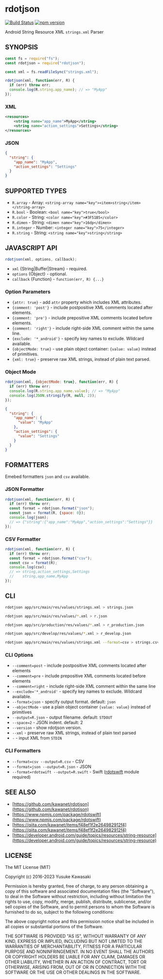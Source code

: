 # rdotjson

[![Build Status](https://travis-ci.org/kawanet/rdotjson.svg?branch=master)](https://travis-ci.org/kawanet/rdotjson) [![npm version](https://badge.fury.io/js/rdotjson.svg)](https://badge.fury.io/js/rdotjson)

Android String Resource XML `strings.xml` Parser

## SYNOPSIS

```js
const fs = require("fs");
const rdotjson = require("rdotjson");

const xml = fs.readFileSync("strings.xml");

rdotjson(xml, function(err, R) {
  if (err) throw err;
  console.log(R.string.app_name); // => "MyApp"
});
```

### XML

```xml
<resources>
    <string name="app_name">MyApp</string>
    <string name="action_settings">Settings</string>
</resources>
```

### JSON

```json
{
  "string": {
    "app_name": "MyApp",
    "action_settings": "Settings"
  }
}
```

## SUPPORTED TYPES

- `R.array` - Array: `<string-array name="key"><item>string</item></string-array>`
- `R.bool` - Boolean: `<bool name="key">true</bool>`
- `R.color` - String: `<color name="key">#3F51B5</color>`
- `R.dimen` - String: `<dimen name="key">16dp</dimen>`
- `R.integer` - Number: `<integer name="key">75</integer>`
- `R.string` - String: `<string name="key">string</string>`

## JAVASCRIPT API

```js
rdotjson(xml, options, callback);
```

- `xml` {String|Buffer|Stream} - required.
- `options` {Object} - optional.
- `callback` {Function} - `function(err, R) {...}`

### Option Parameters

- `{attr: true}` - add `attr` property which includes XML attributes.
- `{comment: 'post'}` - include postpositive XML comments located after elements.
- `{comment: 'pre'}` - include prepositive XML comments located before elements.
- `{comment: 'right'}` - include right-side XML comment within the same line.
- `{exclude: '*_android'}` - specify key names to exclude. Wildcard available.
- `{objectMode: true}` - use plain object container: `{value: value}` instead of primitives.
- `{xml: true}` - preserve raw XML strings, instead of plain text parsed.

### Object Mode

```js
rdotjson(xml, {objectMode: true}, function(err, R) {
  if (err) throw err;
  console.log(R.string.app_name.value); // => "MyApp"
  console.log(JSON.stringify(R, null, 2));
});
```

```json
{
  "string": {
    "app_name": {
      "value": "MyApp"
    },
    "action_settings": {
      "value": "Settings"
    }
  }
}
```

## FORMATTERS

Emebed formatters `json` and `csv` available. 

### JSON Formatter

```js
rdotjson(xml, function(err, R) {
  if (err) throw err;
  const format = rdotjson.format("json");
  const json = format(R, {space: 0});
  console.log(json);
  // => {"string":{"app_name":"MyApp","action_settings":"Settings"}}
});
```

### CSV Formatter

```js
rdotjson(xml, function(err, R) {
  if (err) throw err;
  const format = rdotjson.format("csv");
  const csv = format(R);
  console.log(csv);
  // => string,action_settings,Settings
  //    string,app_name,MyApp
});
```

## CLI

```sh
rdotjson app/src/main/res/values/strings.xml > strings.json

rdotjson app/src/main/res/values/*.xml > r.json

rdotjson app/src/production/res/values/*.xml > r_production.json

rdotjson app/src/develop/res/values/*.xml > r_develop.json

rdotjson app/src/main/res/values/strings.xml --format=csv > strings.csv
```

### CLI Options

- `--comment=post` - include postpositive XML comments located after elements
- `--comment=pre` - include prepositive XML comments located before elements
- `--comment=right` - include right-side XML comment within the same line
- `--exclude='*_android'` - specify key names to exclude. Wildcard available.
- `--format=json` - specify output format. default: `json`
- `--objectMode` - use a plain object container `{value: value}` instead of primitives 
- `--output=R.json` - output filename. default: `STDOUT`
- `--space=2` - JSON indent. default: 2
- `--version` - show rdotjson version.
- `--xml` - preserve raw XML strings, instead of plain text parsed
- `-` - input XML from `STDIN`

### CLI Formatters

- `--format=csv --output=R.csv` - CSV
- `--format=json --output=R.json` - JSON
- `--format=rdotswift --output=R.swift` - Swift ([rdotswift](https://github.com/kawanet/rdotswift) module required)

## SEE ALSO

- [https://github.com/kawanet/rdotjson](https://github.com/kawanet/rdotjson)
- [https://www.npmjs.com/package/rdotswift](https://www.npmjs.com/package/rdotswift)
- [https://qiita.com/kawanet/items/f48ef1f2e264982912f4](https://qiita.com/kawanet/items/f48ef1f2e264982912f4)
- [https://developer.android.com/guide/topics/resources/string-resource](https://developer.android.com/guide/topics/resources/string-resource)

## LICENSE

The MIT License (MIT)

Copyright (c) 2016-2023 Yusuke Kawasaki

Permission is hereby granted, free of charge, to any person obtaining a copy
of this software and associated documentation files (the "Software"), to deal
in the Software without restriction, including without limitation the rights
to use, copy, modify, merge, publish, distribute, sublicense, and/or sell
copies of the Software, and to permit persons to whom the Software is
furnished to do so, subject to the following conditions:

The above copyright notice and this permission notice shall be included in all
copies or substantial portions of the Software.

THE SOFTWARE IS PROVIDED "AS IS", WITHOUT WARRANTY OF ANY KIND, EXPRESS OR
IMPLIED, INCLUDING BUT NOT LIMITED TO THE WARRANTIES OF MERCHANTABILITY,
FITNESS FOR A PARTICULAR PURPOSE AND NONINFRINGEMENT. IN NO EVENT SHALL THE
AUTHORS OR COPYRIGHT HOLDERS BE LIABLE FOR ANY CLAIM, DAMAGES OR OTHER
LIABILITY, WHETHER IN AN ACTION OF CONTRACT, TORT OR OTHERWISE, ARISING FROM,
OUT OF OR IN CONNECTION WITH THE SOFTWARE OR THE USE OR OTHER DEALINGS IN THE
SOFTWARE.

